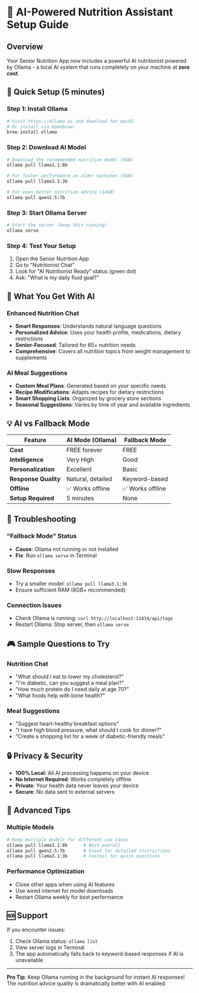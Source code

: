 # 🤖 AI-Powered Nutrition Assistant Setup Guide

## Overview
Your Senior Nutrition App now includes a powerful AI nutritionist powered by Ollama - a local AI system that runs completely on your machine at **zero cost**.

## 🚀 Quick Setup (5 minutes)

### Step 1: Install Ollama
```bash
# Visit https://ollama.ai and download for macOS
# Or install via Homebrew:
brew install ollama
```

### Step 2: Download AI Model
```bash
# Download the recommended nutrition model (8GB)
ollama pull llama3.1:8b

# For faster performance on older machines (4GB)
ollama pull llama3.1:3b

# For even better nutrition advice (14GB)
ollama pull qwen2.5:7b
```

### Step 3: Start Ollama Server
```bash
# Start the server (keep this running)
ollama serve
```

### Step 4: Test Your Setup
1. Open the Senior Nutrition App
2. Go to "Nutritionist Chat" 
3. Look for "AI Nutritionist Ready" status (green dot)
4. Ask: "What is my daily fluid goal?"

## 🎯 What You Get With AI

### Enhanced Nutrition Chat
- **Smart Responses**: Understands natural language questions
- **Personalized Advice**: Uses your health profile, medications, dietary restrictions
- **Senior-Focused**: Tailored for 65+ nutrition needs
- **Comprehensive**: Covers all nutrition topics from weight management to supplements

### AI Meal Suggestions
- **Custom Meal Plans**: Generated based on your specific needs
- **Recipe Modifications**: Adapts recipes for dietary restrictions
- **Smart Shopping Lists**: Organized by grocery store sections
- **Seasonal Suggestions**: Varies by time of year and available ingredients

## 💡 AI vs Fallback Mode

| Feature | AI Mode (Ollama) | Fallback Mode |
|---------|------------------|---------------|
| **Cost** | FREE forever | FREE |
| **Intelligence** | Very High | Good |
| **Personalization** | Excellent | Basic |
| **Response Quality** | Natural, detailed | Keyword-based |
| **Offline** | ✅ Works offline | ✅ Works offline |
| **Setup Required** | 5 minutes | None |

## 🔧 Troubleshooting

### "Fallback Mode" Status
- **Cause**: Ollama not running or not installed
- **Fix**: Run `ollama serve` in Terminal

### Slow Responses
- Try a smaller model: `ollama pull llama3.1:3b`
- Ensure sufficient RAM (8GB+ recommended)

### Connection Issues
- Check Ollama is running: `curl http://localhost:11434/api/tags`
- Restart Ollama: Stop server, then `ollama serve`

## 🎮 Sample Questions to Try

### Nutrition Chat
- "What should I eat to lower my cholesterol?"
- "I'm diabetic, can you suggest a meal plan?"
- "How much protein do I need daily at age 70?"
- "What foods help with bone health?"

### Meal Suggestions
- "Suggest heart-healthy breakfast options"
- "I have high blood pressure, what should I cook for dinner?"
- "Create a shopping list for a week of diabetic-friendly meals"

## 🔒 Privacy & Security

- **100% Local**: All AI processing happens on your device
- **No Internet Required**: Works completely offline
- **Private**: Your health data never leaves your device
- **Secure**: No data sent to external servers

## 🚀 Advanced Tips

### Multiple Models
```bash
# Keep multiple models for different use cases
ollama pull llama3.1:8b      # Best overall
ollama pull qwen2.5:7b       # Great for detailed instructions
ollama pull llama3.1:3b      # Fastest for quick questions
```

### Performance Optimization
- Close other apps when using AI features
- Use wired internet for model downloads
- Restart Ollama weekly for best performance

## 🆘 Support

If you encounter issues:
1. Check Ollama status: `ollama list`
2. View server logs in Terminal
3. The app automatically falls back to keyword-based responses if AI is unavailable

---

**Pro Tip**: Keep Ollama running in the background for instant AI responses! The nutrition advice quality is dramatically better with AI enabled.